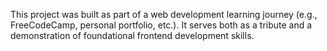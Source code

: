 This project was built as part of a web development learning journey (e.g., FreeCodeCamp, personal portfolio, etc.). It serves both as a tribute and a demonstration of foundational frontend development skills.
